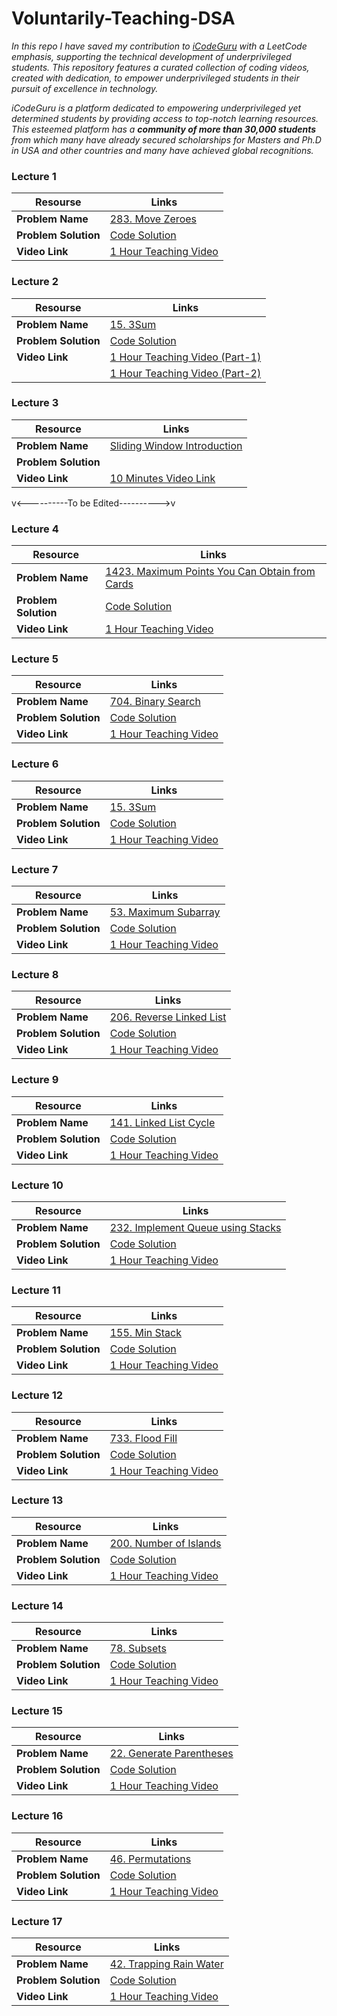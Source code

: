 # Voluntarily-Teaching-DSA

_In this repo I have saved my contribution to [iCodeGuru](https://icode.guru/)  with a LeetCode emphasis, supporting the technical development of underprivileged students. This repository features a curated collection of coding videos, created with dedication, to empower underprivileged students in their pursuit of excellence in technology._

_iCodeGuru is a platform dedicated to empowering underprivileged yet determined students by providing access to top-notch learning resources. This esteemed platform has a **community of more than 30,000 students** from which many have already secured scholarships for Masters and Ph.D in USA and other countries and many have achieved global recognitions._

### Lecture 1

| **Resourse**                        | **Links**                                                                                       |
|-------------------------------------|---------------------------------------------------------------------------------------------------|
| **Problem Name**    | [283. Move Zeroes](https://leetcode.com/problems/move-zeroes/)                                       |
| **Problem Solution** | [Code Solution](https://github.com/your-repo/solutions/two-sum)                                   |
| **Video Link**| [1 Hour Teaching Video](https://fb.watch/xhIlvWVEg4/)     
 
### Lecture 2  

| **Resourse**                        | **Links**                                                                                       |  
|-------------------------------------|---------------------------------------------------------------------------------------------------|  
| **Problem Name**    | [15. 3Sum](https://leetcode.com/problems/3sum/description/)                                                 |  
| **Problem Solution** | [Code Solution](https://github.com/your-repo/solutions/two-sum)                                    |  
| **Video Link**       | [1 Hour Teaching Video (Part-1)](https://www.facebook.com/share/v/wLmDD3n4tRqxRXo6/?mibextid=oFDknk)                                                  |  
|        | [1 Hour Teaching Video (Part-2)](https://www.facebook.com/share/v/mWVT2CRthTodDciU/?mibextid=oFDknk)                                                  |  

### Lecture 3

| **Resource**         | **Links**                                                                                       |
|-----------------------|-------------------------------------------------------------------------------------------------|
| **Problem Name**      | [Sliding Window Introduction]() |
| **Problem Solution**  | []()                         |
| **Video Link**        | [10 Minutes Video Link](https://www.facebook.com/share/v/f6czV1SSt8HqtF6N/?mibextid=oFDknk)                                              |

v<----------To be Edited---------->v


### Lecture 4

| **Resource**         | **Links**                                                                                       |
|-----------------------|-------------------------------------------------------------------------------------------------|
| **Problem Name**      | [1423. Maximum Points You Can Obtain from Cards]([https://leetcode.com/problems/valid-parentheses/](https://leetcode.com/problems/maximum-points-you-can-obtain-from-cards/))                      |
| **Problem Solution**  | [Code Solution](https://github.com/your-repo/solutions/valid-parentheses)                      |
| **Video Link**        | [1 Hour Teaching Video](https://fb.watch/uFWudtcD9y/)                                              |

### Lecture 5

| **Resource**         | **Links**                                                                                       |
|-----------------------|-------------------------------------------------------------------------------------------------|
| **Problem Name**      | [704. Binary Search](https://leetcode.com/problems/binary-search/)                             |
| **Problem Solution**  | [Code Solution](https://github.com/your-repo/solutions/binary-search)                          |
| **Video Link**        | [1 Hour Teaching Video](https://fb.watch/xhIlvWVEg4/)                                              |

### Lecture 6

| **Resource**         | **Links**                                                                                       |
|-----------------------|-------------------------------------------------------------------------------------------------|
| **Problem Name**      | [15. 3Sum](https://leetcode.com/problems/3sum/)                                                |
| **Problem Solution**  | [Code Solution](https://github.com/your-repo/solutions/3sum)                                   |
| **Video Link**        | [1 Hour Teaching Video](https://fb.watch/xhIlvWVEg4/)                                              |

### Lecture 7

| **Resource**         | **Links**                                                                                       |
|-----------------------|-------------------------------------------------------------------------------------------------|
| **Problem Name**      | [53. Maximum Subarray](https://leetcode.com/problems/maximum-subarray/)                        |
| **Problem Solution**  | [Code Solution](https://github.com/your-repo/solutions/maximum-subarray)                       |
| **Video Link**        | [1 Hour Teaching Video](https://fb.watch/xhIlvWVEg4/)                                              |

### Lecture 8

| **Resource**         | **Links**                                                                                       |
|-----------------------|-------------------------------------------------------------------------------------------------|
| **Problem Name**      | [206. Reverse Linked List](https://leetcode.com/problems/reverse-linked-list/)                 |
| **Problem Solution**  | [Code Solution](https://github.com/your-repo/solutions/reverse-linked-list)                    |
| **Video Link**        | [1 Hour Teaching Video](https://fb.watch/xhIlvWVEg4/)                                              |

### Lecture 9

| **Resource**         | **Links**                                                                                       |
|-----------------------|-------------------------------------------------------------------------------------------------|
| **Problem Name**      | [141. Linked List Cycle](https://leetcode.com/problems/linked-list-cycle/)                     |
| **Problem Solution**  | [Code Solution](https://github.com/your-repo/solutions/linked-list-cycle)                     |
| **Video Link**        | [1 Hour Teaching Video](https://fb.watch/xhIlvWVEg4/)                                              |

### Lecture 10

| **Resource**         | **Links**                                                                                       |
|-----------------------|-------------------------------------------------------------------------------------------------|
| **Problem Name**      | [232. Implement Queue using Stacks](https://leetcode.com/problems/implement-queue-using-stacks/)|
| **Problem Solution**  | [Code Solution](https://github.com/your-repo/solutions/queue-using-stacks)                     |
| **Video Link**        | [1 Hour Teaching Video](https://fb.watch/xhIlvWVEg4/)                                              |

### Lecture 11

| **Resource**         | **Links**                                                                                       |
|-----------------------|-------------------------------------------------------------------------------------------------|
| **Problem Name**      | [155. Min Stack](https://leetcode.com/problems/min-stack/)                                     |
| **Problem Solution**  | [Code Solution](https://github.com/your-repo/solutions/min-stack)                              |
| **Video Link**        | [1 Hour Teaching Video](https://fb.watch/xhIlvWVEg4/)                                              |

### Lecture 12

| **Resource**         | **Links**                                                                                       |
|-----------------------|-------------------------------------------------------------------------------------------------|
| **Problem Name**      | [733. Flood Fill](https://leetcode.com/problems/flood-fill/)                                   |
| **Problem Solution**  | [Code Solution](https://github.com/your-repo/solutions/flood-fill)                             |
| **Video Link**        | [1 Hour Teaching Video](https://fb.watch/xhIlvWVEg4/)                                              |

### Lecture 13

| **Resource**         | **Links**                                                                                       |
|-----------------------|-------------------------------------------------------------------------------------------------|
| **Problem Name**      | [200. Number of Islands](https://leetcode.com/problems/number-of-islands/)                     |
| **Problem Solution**  | [Code Solution](https://github.com/your-repo/solutions/number-of-islands)                      |
| **Video Link**        | [1 Hour Teaching Video](https://fb.watch/xhIlvWVEg4/)                                              |

### Lecture 14

| **Resource**         | **Links**                                                                                       |
|-----------------------|-------------------------------------------------------------------------------------------------|
| **Problem Name**      | [78. Subsets](https://leetcode.com/problems/subsets/)                                          |
| **Problem Solution**  | [Code Solution](https://github.com/your-repo/solutions/subsets)                                |
| **Video Link**        | [1 Hour Teaching Video](https://fb.watch/xhIlvWVEg4/)                                              |

### Lecture 15

| **Resource**         | **Links**                                                                                       |
|-----------------------|-------------------------------------------------------------------------------------------------|
| **Problem Name**      | [22. Generate Parentheses](https://leetcode.com/problems/generate-parentheses/)                |
| **Problem Solution**  | [Code Solution](https://github.com/your-repo/solutions/generate-parentheses)                   |
| **Video Link**        | [1 Hour Teaching Video](https://fb.watch/xhIlvWVEg4/)                                              |

### Lecture 16

| **Resource**         | **Links**                                                                                       |
|-----------------------|-------------------------------------------------------------------------------------------------|
| **Problem Name**      | [46. Permutations](https://leetcode.com/problems/permutations/)                                |
| **Problem Solution**  | [Code Solution](https://github.com/your-repo/solutions/permutations)                           |
| **Video Link**        | [1 Hour Teaching Video](https://fb.watch/xhIlvWVEg4/)                                              |

### Lecture 17

| **Resource**         | **Links**                                                                                       |
|-----------------------|-------------------------------------------------------------------------------------------------|
| **Problem Name**      | [42. Trapping Rain Water](https://leetcode.com/problems/trapping-rain-water/)                  |
| **Problem Solution**  | [Code Solution](https://github.com/your-repo/solutions/trapping-rain-water)                    |
| **Video Link**        | [1 Hour Teaching Video](https://fb.watch/xhIlvWVEg4/)                                              |



